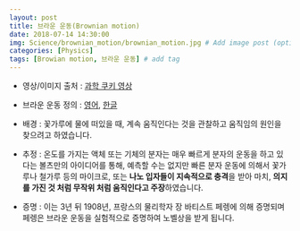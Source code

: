 ```yaml
---
layout: post
title: 브라운 운동(Brownian motion) 
date: 2018-07-14 14:30:00
img: Science/brownian_motion/brownian_motion.jpg # Add image post (optional)
categories: [Physics] 
tags: [Browian motion, 브라운 운동] # add tag
---
```

+ 영상/이미지 출처 : [과학 쿠키 영상](https://www.youtube.com/watch?v=8ZO4gKa6y6w) 
+ 브라운 운동 정의 : [영어](https://en.wikipedia.org/wiki/Brownian_motion), [한글](https://ko.wikipedia.org/wiki/%EB%B8%8C%EB%9D%BC%EC%9A%B4_%EC%9A%B4%EB%8F%99)

+ 배경 : 꽃가루에 물에 떠있을 때, 계속 움직인다는 것을 관찰하고 움직임의 원인을 찾으려고 하였습니다.

+ 추정 : 온도를 가지는 액체 또는 기체의 분자는 매우 빠르게 분자의 운동을 하고 있다는 볼츠만의 아이디어를 통해, 
예측할 수는 없지만 빠른 분자 운동에 의해서 꽃가루나 철가루 등의 마이크로, 또는 **나노 입자들이 지속적으로 충격**을 받아
마치, **의지를 가진 것 처럼 무작위 처럼 움직인다고 주장**하였습니다.

+ 증명 : 이는 3년 뒤 1908년, 프랑스의 물리학자 장 바티스트 페렝에 의해 증명되며 페렝은 브라운 운동을 실험적으로 증명하여 노벨상을 받게 됩니다.




 


    
    
  
